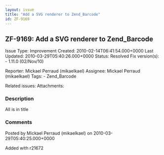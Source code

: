 ```yaml
---
layout: issue
title: "Add a SVG renderer to Zend_Barcode"
id: ZF-9169
---
```


ZF-9169: Add a SVG renderer to Zend\_Barcode
--------------------------------------------

 Issue Type: Improvement Created: 2010-02-14T06:41:54.000+0000 Last Updated: 2010-03-29T05:40:26.000+0000 Status: Resolved Fix version(s): - 1.11.0 (02/Nov/10)
 
 Reporter:  Mickael Perraud (mikaelkael)  Assignee:  Mickael Perraud (mikaelkael)  Tags: - Zend\_Barcode
 
 Related issues: 
 Attachments: 
### Description

All is in title

 

 

### Comments

Posted by Mickael Perraud (mikaelkael) on 2010-03-29T05:40:25.000+0000

Added with r21672

 

 